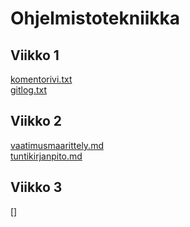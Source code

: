 # Ohjelmistotekniikka
## Viikko 1
[komentorivi.txt](https://github.com/Heljae/ot-harjoitustyo/blob/master/laskarit/viikko1/komentorivi.txt)  
[gitlog.txt](https://github.com/Heljae/ot-harjoitustyo/blob/master/laskarit/viikko1/gitlog.txt)  
## Viikko 2
[vaatimusmaarittely.md](https://github.com/Heljae/ot-harjoitustyo/blob/master/dokumentaatio/vaatimusmaarittely.md)  
[tuntikirjanpito.md](https://github.com/Heljae/ot-harjoitustyo/blob/master/dokumentaatio/tuntikirjanpito.md)
## Viikko 3
[]
